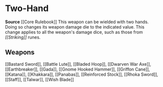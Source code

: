 ﻿---
id: '198'
name: Two-Hand
rarity: Common
source: '[[DATABASE/source/Core Rulebook|Core Rulebook]]'
trait:
- Two-Hand
type: Trait

---
# Two-Hand

**Source** [[Core Rulebook]] 
This weapon can be wielded with two hands. Doing so changes its weapon damage die to the indicated value. This change applies to all the weapon's damage dice, such as those from _[[Striking]]_ runes.

## Weapons

[[Bastard Sword]], [[Battle Lute]], [[Bladed Hoop]], [[Dwarven War Axe]], [[Earthbreaker]], [[Gada]], [[Gnome Hooked Hammer]], [[Griffon Cane]], [[Katana]], [[Khakkara]], [[Panabas]], [[Reinforced Stock]], [[Rhoka Sword]], [[Staff]], [[Talwar]], [[Wish Blade]]